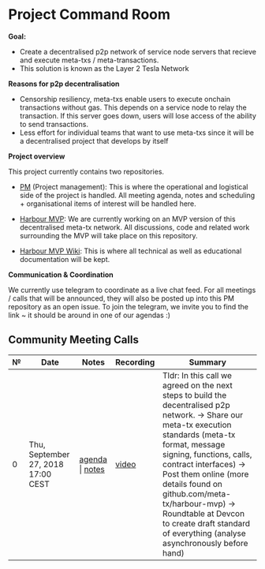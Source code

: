 # Project Command Room

**Goal:** 

- Create a decentralised p2p network of service node servers that recieve and execute meta-txs / meta-transactions.
- This solution is known as the Layer 2 Tesla Network

**Reasons for p2p decentralisation**
- Censorship resiliency, meta-txs enable users to execute onchain transactions without gas. This depends on a service node to relay the transaction. If this server goes down, users will lose access of the ability to send transactions.
- Less effort for individual teams that want to use meta-txs since it will be a decentralised project that develops by itself

**Project overview**

This project currently contains two repositories.

- [PM](https://github.com/Meta-tx/PM) (Project management): This is where the operational and logistical side of the project is handled. All meeting agenda, notes and scheduling + organisational items of interest will be handled here.

- [Harbour MVP](https://github.com/Meta-tx/Harbour-MVP): We are currently working on an MVP version of this decentralised meta-tx network. All discussions, code and related work surrounding the MVP will take place on this repository.

- [Harbour MVP Wiki](https://github.com/Meta-tx/Harbour-MVP/wiki): This is where all technical as well as educational documentation will be kept. 

**Communication & Coordination**

We currently use telegram to coordinate as a live chat feed. For all meetings / calls that will be announced, they will also be posted up into this PM repository as an open issue. To join the telegram, we invite you to find the link ~ it should be around in one of our agendas :)

## Community Meeting Calls

 №  | Date                             | Notes          | Recording            | Summary |
--- | -------------------------------- | -------------- | -------------------- | -------------------- |
 0 | Thu, September 27, 2018 17:00 CEST | [agenda](https://github.com/Meta-tx/PM/blob/master/agenda-notes/call-0-agenda-1.md) \| [notes](https://github.com/Meta-tx/PM/blob/master/agenda-notes/call-0-notes.md) | [video](https://www.youtube.com/watch?v=tKOtWPopl8Q&t=) | Tldr: In this call we agreed on the next steps to build the decentralised p2p network. -> Share our meta-tx execution standards (meta-tx format, message signing, functions, calls, contract interfaces) -> Post them online (more details found on github.com/meta-tx/harbour-mvp) -> Roundtable at Devcon to create draft standard of everything (analyse asynchronously before hand) |

